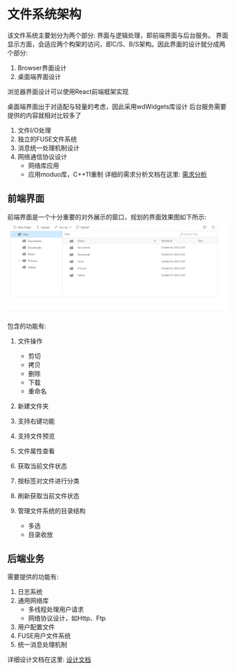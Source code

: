 # 文件系统架构
该文件系统主要划分为两个部分: 界面与逻辑处理，即前端界面与后台服务。
界面显示方面，会适应两个构架的访问，即C/S、B/S架构。因此界面的设计就分成两个部分:
1. Browser界面设计
2. 桌面端界面设计  

浏览器界面设计可以使用React前端框架实现

桌面端界面出于对适配与轻量的考虑，因此采用wdWidgets库设计
后台服务需要提供的内容就相对比较多了
1. 文件I/O处理
2. 独立的FUSE文件系统
3. 消息统一处理机制设计
4. 网络通信协议设计
    * 网络库应用
    * 应用moduo库，C++11重制
详细的需求分析文档在这里: [需求分析](./doc/Requirements_anaylysis.md)

## 前端界面
前端界面是一个十分重要的对外展示的窗口，规划的界面效果图如下所示:
![avatar](./asset/filemanager_react.png)

包含的功能有:
1. 文件操作
    * 剪切
    * 拷贝
    * 删除
    * 下载
    * 重命名

2. 新建文件夹
3. 支持右键功能
4. 支持文件预览
5. 文件属性查看
6. 获取当前文件状态
7. 按标签对文件进行分类
8. 刷新获取当前文件状态
9. 管理文件系统的目录结构
    * 多选
    * 目录收放

## 后端业务
需要提供的功能有:
1. 日志系统
2. 通用网络库
    * 多线程处理用户请求
    * 网络协议设计，如Http、Ftp
3. 用户配置文件
4. FUSE用户文件系统
5. 统一消息处理机制  

详细设计文档在这里: [设计文档](./doc/Backstage_Logic.md)

